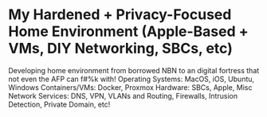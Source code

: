 # My Hardened + Privacy-Focused Home Environment (Apple-Based + VMs, DIY Networking, SBCs, etc)
Developing home environment from borrowed NBN to an digital fortress that not even the AFP can f#%k with!
Operating Systems: MacOS, iOS, Ubuntu, Windows
Containers/VMs: Docker, Proxmox
Hardware: SBCs, Apple, Misc
Network Services: DNS, VPN, VLANs and Routing, Firewalls, Intrusion Detection, Private Domain, etc!
